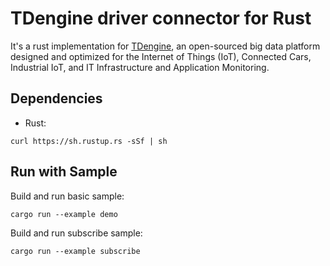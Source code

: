 # TDengine driver connector for Rust

It's a rust implementation for [TDengine](https://github.com/taosdata/TDengine), an open-sourced big data platform designed and optimized for the Internet of Things (IoT), Connected Cars, Industrial IoT, and IT Infrastructure and Application Monitoring.

## Dependencies
- Rust: 
```
curl https://sh.rustup.rs -sSf | sh
```

## Run with Sample

Build and run basic sample:
```
cargo run --example demo
```
Build and run subscribe sample:
```
cargo run --example subscribe
```

